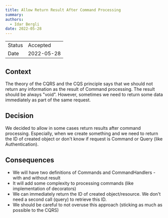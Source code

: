 ```yaml
---
title: Allow Return Result After Command Processing
summary:
authors:
  - Idar Bergli
date: 2022-05-28
---
```


|        |            |
|--------|------------|
| Status | Accepted   |
| Date   | 2022-05-28 |

## Context

The theory of the CQRS and the CQS principle says that we should not return any information as the result of Command processing. The result should be
always "void". However, sometimes we need to return some data immediately as part of the same request.

## Decision

We decided to allow in some cases return results after command processing. Especially, when we create something and we need to return the ID of created
object or don't know if request is Command or Query (like Authentication).

## Consequences

- We will have two definitions of Commands and CommandHandlers - with and without result
- It will add some complexity to processing commands (like implementation of decorators)
- We can immediately return the ID of created object/resource. We don't need a second call (query) to retrieve this ID.
- We should be careful to not overuse this approach (sticking as much as possible to the CQRS)
